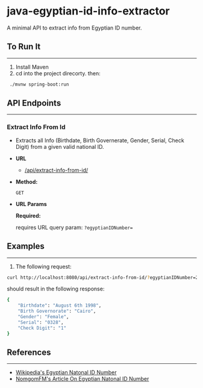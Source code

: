 # java-egyptian-id-info-extractor
A minimal API to extract info from Egyptian ID number.

## To Run It
----
1. Install Maven 
2. cd into the project direcorty. then:
```bash
 ./mvnw spring-boot:run
```

## API Endpoints 
----
 ### Extract Info From Id

   - Extracts all Info (Birthdate, Birth Governerate, Gender, Serial, Check Digit) from a given valid national ID.
* **URL**

  - [/api/extract-info-from-id/]()

* **Method:**

  `GET`
  
*  **URL Params**


   **Required:**
 
   requires URL query param: `?egyptianIDNumber=`
   
## Examples 
----
1. The following request:
```bash
curl http://localhost:8080/api/extract-info-from-id/?egyptianIDNumber=29808060103281
```
should result in the following response:
```bash
{
    "Birthdate": "August 6th 1998",
    "Birth Governorate": "Cairo",
    "Gender": "Female",
    "Serial": "0328",
    "Check Digit": "1"
}
```
## References
----
* [Wikipedia's Egyptian Natonal ID Number](https://ar.wikipedia.org/wiki/%D8%A8%D8%B7%D8%A7%D9%82%D8%A9_%D8%A7%D9%84%D8%B1%D9%82%D9%85_%D8%A7%D9%84%D9%82%D9%88%D9%85%D9%8A_%D8%A7%D9%84%D9%85%D8%B5%D8%B1%D9%8A%D8%A9)
* [NomgomFM's Article On Egyptian Natonal ID Number](https://www.nogoumfm.net/news/2019/04/%D8%A7%D9%84%D8%A3%D8%B1%D9%82%D8%A7%D9%85-%D8%A7%D9%84%D9%8014-%D8%B9%D9%84%D9%89-%D8%A8%D8%B7%D8%A7%D9%82%D8%A9-%D8%A7%D9%84%D8%B1%D9%82%D9%85-%D8%A7%D9%84%D9%82%D9%88%D9%85%D9%8A-%D9%87%D9%84/)

